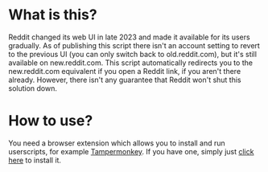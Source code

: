 # What is this?
Reddit changed its web UI in late 2023 and made it available for its users gradually. As of publishing this script there isn't an account setting to revert to the previous UI (you can only switch back to old.reddit.com), but it's still available on new.reddit.com. This script automatically redirects you to the new.reddit.com equivalent if you open a Reddit link, if you aren't there already. However, there isn't any guarantee that Reddit won't shut this solution down.

# How to use?
You need a browser extension which allows you to install and run userscripts, for example [Tampermonkey](https://www.tampermonkey.net/). If you have one, simply just [click here](https://github.com/GyDavid22/Redirect-to-new.reddit.com/releases/latest/download/reddit.user.js) to install it.
